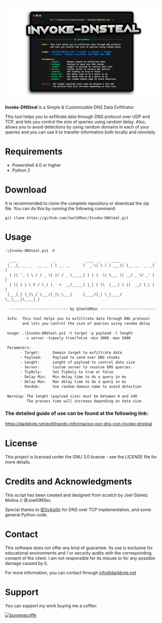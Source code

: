 <p align="center"><img width=600 alt="Invoke-DNSteal" src="https://raw.githubusercontent.com/JoelGMSec/Invoke-DNSteal/main/Design/Invoke-DNSteal.png"></p>

**Invoke-DNSteal** is a Simple & Customizable DNS Data Exfiltrator.

This tool helps you to exfiltrate data through DNS protocol over UDP and TCP, and lets you control the size of queries using random delay. Also, allows you to avoid detections by using random domains in each of your queries and you can use it to transfer information both locally and remotely.


# Requirements
- Powershell 4.0 or higher
- Python 2


# Download
It is recommended to clone the complete repository or download the zip file.
You can do this by running the following command:
```
git clone https://github.com/JoelGMSec/Invoke-DNSteal.git
```


# Usage
```
.\Invoke-DNSteal.ps1 -h

  ___                 _              ____  _   _ ____  _             _
 |_ _|_ __ _   __ __ | | __ __      |  _ \| \ | / ___|| |__ __  __ _| |
  | || '_ \ \ / / _ \| |/ / _ \_____| | | |  \| \___ \| __/ _ \/ _' | |
  | || | | \ V / (_) |   <  __/_____| |_| | |\  |___) | ||  __/ (_| | |
 |___|_| |_|\_/ \___/|_|\_\___|     |____/|_| \_|____/ \__\___|\__,_|_|

  --------------------------- by @JoelGMSec --------------------------

 Info:  This tool helps you to exfiltrate data through DNS protocol
        and lets you control the size of queries using random delay

 Usage: .\Invoke-DNSteal.ps1 -t target -p payload -l lenght
         -s server -tcponly true/false -min 3000 -max 5000

 Parameters:
       · Target:      Domain target to exfiltrate data
       · Payload:     Payload to send over DNS chunks
       · Lenght:      Lenght of payload to control data size
       · Server:      Custom server to resolve DNS queries
       · TcpOnly:     Set TcpOnly to true or false
       · Delay Min:   Min delay time to do a query in ms
       · Delay Max:   Max delay time to do a query in ms
       · Random:      Use random domain name to avoid detection

 Warning: The lenght (payload size) must be between 4 and 240
          The process time will increase depending on data size
```

### The detailed guide of use can be found at the following link:

https://darkbyte.net/exfiltrando-informacion-por-dns-con-invoke-dnsteal


# License
This project is licensed under the GNU 3.0 license - see the LICENSE file for more details.


# Credits and Acknowledgments
<!-- Twitter URLs -->
[@3v4si0n]: https://twitter.com/3v4si0n

This script has been created and designed from scratch by Joel Gámez Molina // @JoelGMSec

Special thanks to [@3v4si0n] for DNS over TCP implementation, and some general Python code.


# Contact
This software does not offer any kind of guarantee. Its use is exclusive for educational environments and / or security audits with the corresponding consent of the client. I am not responsible for its misuse or for any possible damage caused by it.

For more information, you can contact through info@darkbyte.net


# Support
You can support my work buying me a coffee:

[<img width=250 alt="buymeacoffe" src="https://cdn.buymeacoffee.com/buttons/v2/default-blue.png">](https://www.buymeacoffee.com/joelgmsec)
